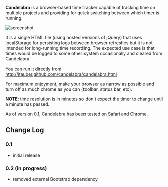 **Candelabra** is a browser-based time tracker capable of tracking time on
multiple projects and providing for quick switching between which timer
is running.

![screenshot](http://jtauber.github.com/candelabra/screenshot.png)

It is a single HTML file (using hosted versions of jQuery)
that uses localStorage for persisting logs between browser refreshes but
it is not intended for long-running time recording. The expected use case
is that times would be logged to some other system occasionally and cleared
from Candelabra.

You can run it directly from http://jtauber.github.com/candelabra/candelabra.html

For maximum enjoyment, make your browser as narrow as possible and turn off
as much chrome as you can (toolbar, status bar, etc).

**NOTE**: time resolution is in minutes so don't expect the timer to change
until a minute has passed.

As of version 0.1, Candelabra has been tested on Safari and Chrome.

## Change Log

### 0.1

- initial release

### 0.2 (in progress)

- removed external Bootstrap dependency
